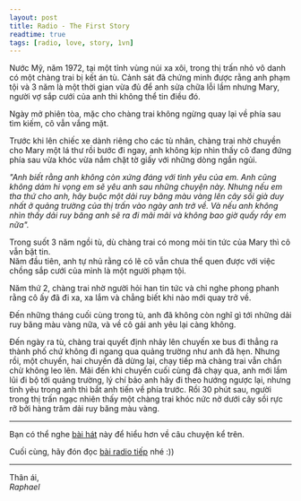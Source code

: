 ```yaml
---
layout: post
title: Radio - The First Story
readtime: true
tags: [radio, love, story, 1vn]
---
```


Nước Mỹ, năm 1972, tại một tỉnh vùng núi xa xôi, trong thị trấn nhỏ vô danh có một chàng trai bị kết án tù. Cảnh sát đã chứng minh được rằng anh phạm tội và 3 năm là một thời gian vừa đủ để anh sửa chữa lỗi lầm nhưng Mary, người vợ sắp cưới của anh thì không thể tin điều đó.

Ngày mở phiên tòa, mặc cho chàng trai không ngừng quay lại về phía sau tìm kiếm, cô vẫn vắng mặt.

Trước khi lên chiếc xe dành riêng cho các tù nhân, chàng trai nhờ chuyền cho Mary một lá thư rồi bước đi ngay, anh không kịp nhìn thấy cô đang đứng phía sau vừa khóc vừa nắm chặt tờ giấy với những dòng ngắn ngủi.

_"Anh biết rằng anh không còn xứng đáng với tình yêu của em. Anh cũng không dám hi vọng em sẽ yêu anh sau những chuyện này. Nhưng nếu em tha thứ cho anh, hãy buộc một dải ruy băng màu vàng lên cây sồi già duy nhất ở quảng trường của thị trấn vào ngày anh trở về. Và nếu anh không nhìn thấy dải ruy băng anh sẽ ra đi mãi mãi và không bao giờ quấy rầy em nữa"._

Trong suốt 3 năm ngồi tù, dù chàng trai có mong mỏi tin tức của Mary thì cô vẫn bặt tin.  
Năm đầu tiên, anh tự nhủ rằng có lẽ cô vẫn chưa thể quen được với việc chồng sắp cưới của mình là một người phạm tội.

Năm thứ 2, chàng trai nhờ người hỏi han tin tức và chỉ nghe phong phanh rằng cô ấy đã đi xa, xa lắm và chẳng biết khi nào mới quay trở về.

Đến những tháng cuối cùng trong tù, anh đã không còn nghĩ gì tới những dải ruy băng màu vàng nữa, và về cô gái anh yêu lại càng không.

Đến ngày ra tù, chàng trai quyết định nhảy lên chuyến xe bus đi thẳng ra thành phố chứ không đi ngang qua quảng trường như anh đã hẹn. Nhưng rồi, một chuyến, hai chuyến đã dừng lại, chạy tiếp mà chàng trai vẫn chần chừ không leo lên. Mãi đến khi chuyến cuối cùng đã chạy qua, anh mới lầm lũi đi bộ tới quảng trường, lý chí bảo anh hãy đi theo hướng ngược lại, nhưng tình yêu trong anh thì bắt anh tiến về phía trước. Rồi 30 phút sau, người trong thị trấn ngạc nhiên thấy một chàng trai khóc nức nở dưới cây sồi rực rỡ bởi hàng trăm dải ruy băng màu vàng.

***
Bạn có thể nghe [bài hát](https://mp3.zing.vn/bai-hat/Tie-A-Yellow-Ribbon-Round-The-Old-Oak-Tree-Dawn/ZW6WWU69.html) này để hiểu hơn về câu chuyện kể trên.

Cuối cùng, hãy đón đọc [bài radio tiếp](/2021-06-14-radio-the-second) nhé :))

***
Thân ái,  
_Raphael_